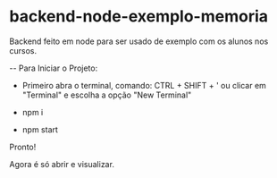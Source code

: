 # backend-node-exemplo-memoria
Backend feito em node para ser usado de exemplo com os alunos nos cursos.


-- Para Iniciar o Projeto:
 - Primeiro abra o terminal, comando: CTRL + SHIFT + ' ou clicar em "Terminal" e escolha a opção "New Terminal"


- npm i

- npm start

Pronto! 

Agora é só abrir e visualizar.